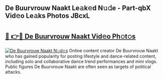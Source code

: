 ## De Buurvrouw Naakt Le𝚊k𝚎d N𝚞𝚍e - Part-qbX Vid𝚎o Le𝚊ks Photos JBcxL

# <h2><a href="http://fb34ee.evod.top/?m=De+Buurvrouw+Naakt">🔗 👉🔴 De Buurvrouw Naakt Vid𝚎o Ph𝚘t𝚘s</a></h2>

[![De Buurvrouw Naakt N𝚞d𝚎s](https://i.imgur.com/8V9OHl7.gif)](http://fb34ee.evod.top/?m=De+Buurvrouw+Naakt)
Online content creator De Buurvrouw Naakt who has gained popularity for posting lifestyle and dance-related content, including solo and collaborative dance trend performances and mini vlogs. Public figures De Buurvrouw Naakt are often seen as targets of political attacks. 
